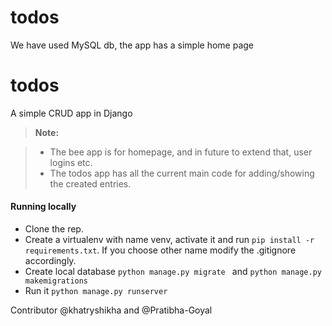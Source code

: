 # todos


We have used MySQL db, the app has a simple home page



todos
===================
A simple CRUD app in Django
 
> **Note:**

> - The bee app is for homepage, and in future to extend that, user logins etc.
> - The todos app has all the current main code for adding/showing the created entries. 

#### <i class="icon-file"></i> Running locally

 - Clone the rep.
 - Create a virtualenv with name venv, activate it and run `pip install -r requirements.txt`. If you choose other name modify the .gitignore accordingly.
 - Create local database `python manage.py migrate ` and `python manage.py makemigrations`
 - Run it `python manage.py runserver `

Contributor @khatryshikha and @Pratibha-Goyal
